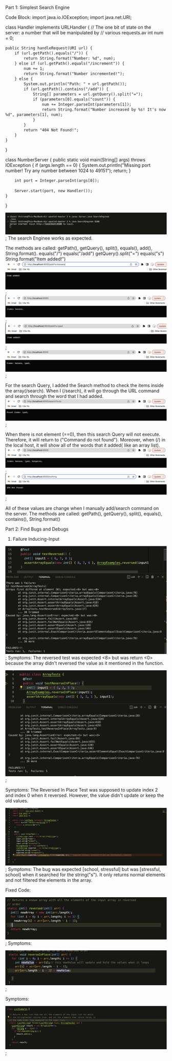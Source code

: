 Part 1: Simplest Search Engine

Code Block:
import java.io.IOException;
import java.net.URI;

class Handler implements URLHandler {
// The one bit of state on the server: a number that will be manipulated by
// various requests.av
int num = 0;

    public String handleRequest(URI url) {
        if (url.getPath().equals("/")) {
            return String.format("Number: %d", num);
        } else if (url.getPath().equals("/increment")) {
            num += 1;
            return String.format("Number incremented!");
        } else {
            System.out.println("Path: " + url.getPath());
            if (url.getPath().contains("/add")) {
                String[] parameters = url.getQuery().split("=");
                if (parameters[0].equals("count")) {
                    num += Integer.parseInt(parameters[1]);
                    return String.format("Number increased by %s! It's now %d", parameters[1], num);
                }
            }
            return "404 Not Found!";
        }
    }

}

class NumberServer {
public static void main(String[] args) throws IOException {
if (args.length == 0) {
System.out.println("Missing port number! Try any number between 1024 to 49151");
return;
}

        int port = Integer.parseInt(args[0]);

        Server.start(port, new Handler());
    }

}

![screenshot](images/LocalRun.png);
The search Enginee works as expected.

The methods are called: getPath(), getQuery(), split(), equals(), add(), String.format().
equals("/") equals("/add") getQuery().split("=") equals("s") String.format("Item added!")
![screenshot](images/AddBanana.png);
![screenshot](images/CheckBanana.png);
![screenshot](images/Addipad.png);
![screenshot](images/Checklist.png);

For the search Query, I added the Search method to check the items inside the array(/search). When I (/search), it will go through the URL command and search through the word that I had added.
![screenshot](images/Searchip.png);

When there is not element (==0), then this search Query will not execute. Therefore, it will return to ("Command do not found"). Moreover, when (/) in the local host, it will show all of the words that it added( like an array list).
![screenshot](images/Listitems.png);
![screenshot](images/nothing.png);

All of these values are change when I manually add/search command on the server.
The methods are called: getPath(), getQuery(), split(), equals(), contains(), String.format()

Part 2: Find Bugs and Debugs

1. Failure Inducing-Input

![screenshot](images/FailedTestReversed.png);
Symptoms: The reversed test was expected <8> but was return <0> because the array didn't reversed the value as it mentioned in the function.

![screenshot](images/FailedTestReveredInPlace.png);

Symptoms: The Reversed In Place Test was supposed to update index 2 and index 0 when it reversed. However, the value didn't update or keep the old values.

![screenshot](images/Symptomstestfailed.png);
Symptoms: The bug was expected [school, stressful] but was [stressful, school] when it searched for the string("s"). It only returns normal elements and not filtered the elements in the array.

Fixed Code:

![screenshot](images/Reversed.png);
Symptoms:

![screenshot](images/reverseInPlace.png);

Symptoms:

![screenshot](images/Fixedcode.png);
